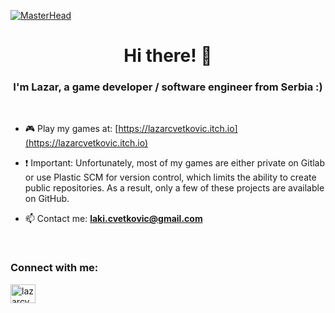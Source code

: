 [![MasterHead](https://images-wixmp-ed30a86b8c4ca887773594c2.wixmp.com/f/c83c004e-1370-4756-88e5-4071de797088/dfredg5-0a60e875-646e-4d6c-bb91-73086f012808.gif?token=eyJ0eXAiOiJKV1QiLCJhbGciOiJIUzI1NiJ9.eyJzdWIiOiJ1cm46YXBwOjdlMGQxODg5ODIyNjQzNzNhNWYwZDQxNWVhMGQyNmUwIiwiaXNzIjoidXJuOmFwcDo3ZTBkMTg4OTgyMjY0MzczYTVmMGQ0MTVlYTBkMjZlMCIsIm9iaiI6W1t7InBhdGgiOiJcL2ZcL2M4M2MwMDRlLTEzNzAtNDc1Ni04OGU1LTQwNzFkZTc5NzA4OFwvZGZyZWRnNS0wYTYwZTg3NS02NDZlLTRkNmMtYmI5MS03MzA4NmYwMTI4MDguZ2lmIn1dXSwiYXVkIjpbInVybjpzZXJ2aWNlOmZpbGUuZG93bmxvYWQiXX0.LGN_eGL7dT0xRj4oRbyRRVay-pHbyiXHru7YoVPcRro)](https://lazarcvetkovic.itch.io)
<h1 align="center">Hi there! 👋</h1>
<h3 align="center">I'm Lazar, a game developer / software engineer from Serbia :)</h3>

</br>

- 🎮 Play my games at: [https://lazarcvetkovic.itch.io](https://lazarcvetkovic.itch.io)

- ❗️ Important: Unfortunately, most of my games are either private on Gitlab or use Plastic SCM for version control, which limits the ability to create public repositories. As a result, only a few of these projects are available on GitHub.

- 📫 Contact me: **laki.cvetkovic@gmail.com**

</br>

<h3 align="left">Connect with me:</h3>
<p align="left">
<a href="https://linkedin.com/in/lazarcvetkovic" target="blank"><img align="center" src="https://raw.githubusercontent.com/rahuldkjain/github-profile-readme-generator/master/src/images/icons/Social/linked-in-alt.svg" alt="lazarcvetkovic" height="30" width="40" /></a>
</p>
